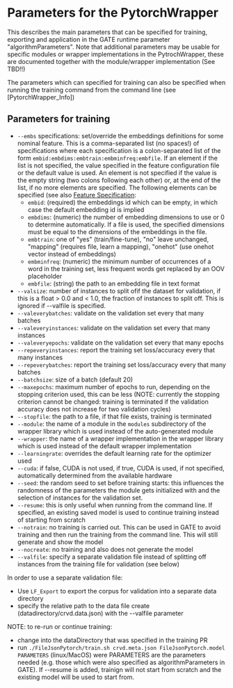 # Parameters for the PytorchWrapper 

This describes the main parameters that can be specified for training, exporting and application
in the GATE runtime parameter "algorithmParameters". Note that additional parameters may be 
usable for specific modules or wrapper implementations in the PytrochWrapper, these 
are documented together with the module/wrapper implementation (See TBD!!)

The parameters which can specified for training can also be specified when running the 
training command from the command line (see [PytorchWrapper_Info])

## Parameters for training

* `--embs` specifications: set/override the embeddings definitions for some nominal feature. This is a comma-separated list
  (no spaces!) of specifications where each specification is a colon-separated list of the form 
  `embid:embdims:embtrain:embminfreq:embfile`. If an element if the list is not specified, the value specified in 
  the feature configuration file or the default value is used. An element is not specified if the value is the empty string
  (two colons following each other) or, at the end of the list, if no more elements are specified. The following elements
  can be specified (see also [Feature Specification](/FeatureSpecification):
  * `embid`: (required) the embeddings id which can be empty, in which case the default embedding id is implied
  * `embdims`: (numeric) the number of embedding dimensions to use or 0 to determine automatically. If a file is used,
    the specified dimensions must be equal to the dimensions of the embeddings in the file.
  * `embtrain`: one of "yes" (train/fine-tune), "no" leave unchanged, "mapping" (requires file, learn a mapping), 
    "onehot" (use onehot vector instead of embeddings)
  * `embminfreq`: (numeric) the minimum number of occurrences of a word in the training set, less frequent words get replaced
    by an OOV placeholder
  * `embfile`: (string) the path to an embedding file in text format
* `--valsize`: number of instances to split ofif the dataset for validation, if this is a float > 0.0 and < 1.0, the fraction of 
  instances to split off. This is ignored if --valfile is specified.
* `--valeverybatches`: validate on the validation set every that many batches
* `--valeveryinstances`: validate on the validation set every that many instances
* `--valeveryepochs`: validate on the validation set every that many epochs
* `--repeveryinstances`: report the training set loss/accuracy every that many instances
* `--repeverybatches`: report the training set loss/accuracy every that many batches
* `--batchsize`: size of a batch (default 20)
* `--maxepochs`: maximum number of epochs to run, depending on the stopping criterion used, this can be less
  (NOTE: currently the stopping criterion cannot be changed: training is terminated if the validation accuracy 
  does not increase for two validation cycles)
* `--stopfile`: the path to a file, if that file exists, training is terminated
* `--module`: the name of a module in the `modules` subdirectory of the wrapper library which is used instead of 
  the auto-generated module
* `--wrapper`: the name of a wrapper implementation in the wrapper library which is used instead of the default
  wrapper implementation
* `--learningrate`: overrides the default learning rate for the optimizer used
* `--cuda`: if false, CUDA is not used, if true, CUDA is used, if not specified, automatically determined from the 
  available hardware
* `--seed`: the random seed to set before training starts: this influences the randomness of the parameters the module
  gets initialized with and the selection of instances for the validation set. 
* `--resume`: this is only useful when running from the command line. If specified, an existing saved model is used
  to continue training instead of starting from scratch
* `--notrain`: no training is carried out. This can be used in GATE to avoid training and then run the training
  from the command line. This will still generate and show the model
* `--nocreate`: no training and also does not generate the model
* `--valfile`: specify a separate validation file instead of splitting off instances from the training file for validation
  (see below)

In order to use a separate validation file:
* Use `LF_Export` to export the corpus for validation into a separate data directory
* specify the relative path to the data file create (datadirectory/crvd.data.json) with the --valfile parameter

NOTE: to re-run or continue training:
* change into the dataDirectory that was specified in the training PR
* run `./FileJsonPytorch/train.sh crvd.meta.json FileJsonPytorch.model PARAMETERS` (linux/MacOS) were PARAMETERS are the parameters
  needed (e.g. those which were also specified as algorithmParameters in GATE). If --resume is added, trainign will 
  not start from scratch and the existing model will be used to start from.
